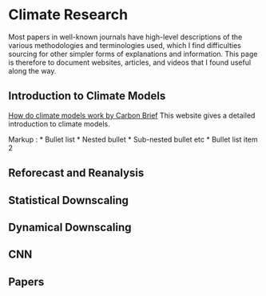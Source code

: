 # Climate Research

Most papers in well-known journals have high-level descriptions of the various methodologies and terminologies used, which I find difficulties sourcing for other simpler forms of explanations and information. This page is therefore to document websites, articles, and videos that I found useful along the way.

## Introduction to Climate Models 
[How do climate models work by Carbon Brief](https://www.carbonbrief.org/qa-how-do-climate-models-work/)
This website gives a detailed introduction to climate models. 

 Markup : * Bullet list
              * Nested bullet
                  * Sub-nested bullet etc
          * Bullet list item 2

## Reforecast and Reanalysis


## Statistical Downscaling


## Dynamical Downscaling


## CNN


## Papers
